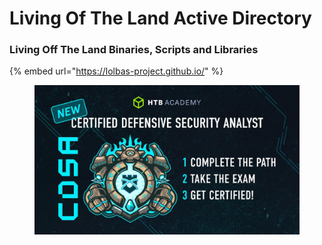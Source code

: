 # Living Of The Land Active Directory

### Living Off The Land Binaries, Scripts and Libraries

{% embed url="https://lolbas-project.github.io/" %}

<div data-full-width="true">

<figure><img src=".gitbook/assets/a4f23670e1833f3fdb077ca70bbd5d66.jpg" alt=""><figcaption></figcaption></figure>

</div>
